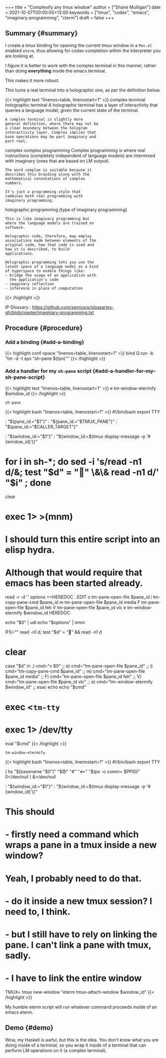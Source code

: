 +++
title = "Complexify any tmux window"
author = ["Shane Mulligan"]
date = 2021-10-07T00:00:00+13:00
keywords = ["tmux", "codex", "emacs", "imaginary-programming", "cterm"]
draft = false
+++

## Summary {#summary}

I create a tmux binding for opening the
current tmux window in a `Pen.el` enabled
`eterm`, thus allowing for codex completion
within the interpreter you are looking at.

I figure it is better to work with the complex
terminal in this manner, rather than doing
**everything** inside the emacs terminal.

This makes it more robust.

This turns a real terminal into a holographic
one, as per the definition below.

{{< highlight text "linenos=table, linenostart=1" >}}
complex terminal
holographic terminal
    A holographic terminal has a layer of
    interactivity that queries a language
    model, given the current state of the
    terminal.

    A complex terminal is slightly more
    general definition, where there may not be
    a clear boundary between the hologram
    interactivity layer. Complex implies that
    base operations may be part imaginary and
    part real.

complex
complex programming
    Complex programming is where real
    instructions (completely independent of
    language models) are intermixed with
    imaginary (ones that are based on LM
    output).

    The word complex is suitable because it
    describes this braiding along with the
    mathematical connotations of complex
    numbers.

    It's just a programming style that
    combines both real programming with
    imaginary programming.

holographic programming
    [type of imaginary programming]

    This is like imaginary programming but
    where the language models are trained on
    software.

    Holographic code, therefore, may employ
    associations made between elements of the
    original code, how that code is used and
    how it is described, to build
    applications.

    Holographic programming lets you use the
    latent space of a language model as a kind
    of hyperspace to enable things like:
    - bridge the usage of an application with
      the application's code
    - imaginary reflection
    - inference in place of computation
{{< /highlight >}}

IP Glossary
: <https://github.com/semiosis/glossaries-gh/blob/master/imaginary-programming.txt>


## Procedure {#procedure}


### Add a binding {#add-a-binding}

{{< highlight conf-space "linenos=table, linenostart=1" >}}
bind Q run -b "tm -d -t sps \"sh-pane \$(tpn)\""
{{< /highlight >}}


### Add a handler for my `sh-pane` script {#add-a-handler-for-my-sh-pane-script}

{{< highlight text "linenos=table, linenostart=1" >}}
e  tm-window-etermify $window_id
{{< /highlight >}}

`sh-pane`

{{< highlight bash "linenos=table, linenostart=1" >}}
#!/bin/bash
export TTY

: "${pane_id:="$1"}"
: "${pane_id:="$TMUX_PANE"}"
: "${pane_id:="$CALLER_TARGET"}"

: "${window_id:="$1"}"
: "${window_id:=$(tmux display-message -p '#{window_id}')}"

# for i in sh-*; do sed -i 's/read -n1 d/&; test "$d" = "" \&\& read -n1 d/' "$i" ; done

clear
# exec 1> >(mnm)

# I should turn this entire script into an elisp hydra.
# Although that would require that emacs has been started already.

read -r -d '' options <<HEREDOC
.  EDIT
o  tm-pane-open-file $pane_id
i  tm-copy-pane-cmd $pane_id
m  tm-pane-open-file $pane_id media
F  tm-pane-open-file $pane_id feh
V  tm-pane-open-file $pane_id vlc
e  tm-window-etermify $window_id
HEREDOC

echo "$0" | udl
echo "$options" | mnm

IFS="" read -n1 d; test "$d" = "" && read -n1 d
# clear

case "$d" in
    .) cmd="v $0" ;;
    o) cmd="tm-pane-open-file $pane_id" ;;
    i) cmd="tm-copy-pane-cmd $pane_id" ;;
    m) cmd="tm-pane-open-file $pane_id media" ;;
    F) cmd="tm-pane-open-file $pane_id feh" ;;
    V) cmd="tm-pane-open-file $pane_id vlc" ;;
    e) cmd="tm-window-etermify $window_id" ;;
esac
echo
echo "$cmd"

# exec <`tm-tty`
# exec 1> /dev/tty
eval "$cmd"
{{< /highlight >}}

`tm-window-etermify`

{{< highlight bash "linenos=table, linenostart=1" >}}
#!/bin/bash
export TTY

( hs "$(basename "$0")" "$@" "#" "<==" "$(ps -o comm= $PPID)" 0</dev/null ) &>/dev/null

: "${window_id:="$1"}"
: "${window_id:=$(tmux display-message -p '#{window_id}')}"

# This should

# - firstly need a command which wraps a pane in a tmux inside a new window?
# Yeah, I probably need to do that.
# - do it inside a new tmux session? I need to, I think.
# - but I still have to rely on linking the pane. I can't link a pane with tmux, sadly.
# - I have to link the entire window

TMUX= tmux new-window "eterm tmux-attach-window $window_id"
{{< /highlight >}}

My humble eterm script will run whatever
command proceeds inside of an emacs eterm.


## Demo {#demo}

Wow, my Haskell is awful, but this is the
idea. You don't know what you are doing inside
of a terminal, so you wrap it inside of a
terminal that can perform LM operations on it (a complex terminal).

<!-- Play on asciinema.com -->
<!-- <a title="asciinema recording" href="https://asciinema.org/a/btDEL1F7gHAxvvSGhysBTLwJZ" target="_blank"><img alt="asciinema recording" src="https://asciinema.org/a/btDEL1F7gHAxvvSGhysBTLwJZ.svg" /></a> -->
<!-- Play on the blog -->
<script src="https://asciinema.org/a/btDEL1F7gHAxvvSGhysBTLwJZ.js" id="asciicast-btDEL1F7gHAxvvSGhysBTLwJZ" async></script>